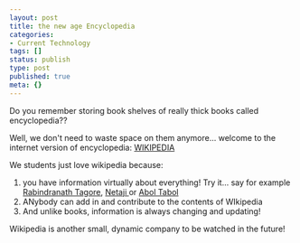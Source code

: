 ```yaml
---
layout: post
title: the new age Encyclopedia
categories:
- Current Technology
tags: []
status: publish
type: post
published: true
meta: {}
---
```

Do you remember storing book shelves of really thick books called encyclopedia??

Well, we don't need to waste space on them anymore... welcome to the internet version of encyclopedia: <a href="http://en.wikipedia.org/wiki/Main_Page">WIKIPEDIA</a>

We students just love wikipedia because:
<ol>
	<li>you have information virtually about everything! Try it... say for example <a href="http://en.wikipedia.org/wiki/Tagore">Rabindranath Tagore</a>, <a href="http://en.wikipedia.org/wiki/Netaji">Netaji </a>or <a href="http://en.wikipedia.org/wiki/Abol_Tabol">Abol Tabol</a></li>
	<li>ANybody can add in and contribute to the contents of WIkipedia</li>
	<li>And unlike books, information is always changing and updating!</li>
</ol>
Wikipedia is another small, dynamic company to be watched in the future!

